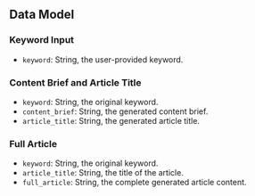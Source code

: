 
## Data Model

### Keyword Input
- `keyword`: String, the user-provided keyword.

### Content Brief and Article Title
- `keyword`: String, the original keyword.
- `content_brief`: String, the generated content brief.
- `article_title`: String, the generated article title.

### Full Article
- `keyword`: String, the original keyword.
- `article_title`: String, the title of the article.
- `full_article`: String, the complete generated article content.

